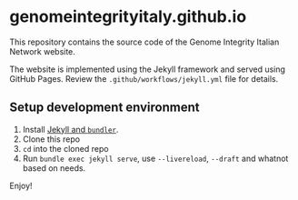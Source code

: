# genomeintegrityitaly.github.io

This repository contains the source code of the Genome Integrity Italian Network website.

The website is implemented using the Jekyll framework and served using GitHub Pages. Review the `.github/workflows/jekyll.yml` file for details.

## Setup development environment

1. Install [Jekyll and `bundler`](https://jekyllrb.com/).
2. Clone this repo
3. `cd` into the cloned repo
4. Run `bundle exec jekyll serve`, use `--livereload`, `--draft` and whatnot based on needs.

Enjoy! 
